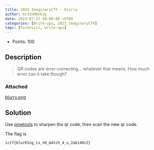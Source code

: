 ```yaml
---
title: 2023 ImaginaryCTF - blurry
author: Gr33nM0nk3y
date: 2023-07-23 00:00:00 +0700
categories: [Write-ups, 2023_imaginaryCTF]
tags: [Forensics, write-ups]
---
```


* Points: 100

## Description

> QR codes are error-correcting... whatever that means. How much error can it take though?

### Attached

[blurry.png](https://imaginaryctf.org/r/kaegq#chall.png)

## Solution

Use [pinetools](https://pinetools.com/sharpen-image) to sharpen the qr code, then scan the new qr code.

The flag is

```
ictf{blurR1ng_is_n0_m4tch_4_u_2ab140c2}
```